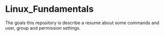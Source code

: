 # Linux_Fundamentals
The goals this repository is describe a resume about some commands and user, group and permission settings.
